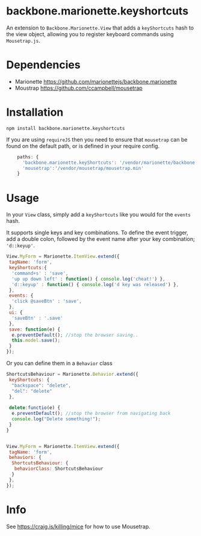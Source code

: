 # backbone.marionette.keyshortcuts
An extension to `Backbone.Marionette.View` that adds a `keyShortcuts` hash to the view object, allowing you to register keyboard commands using `Mousetrap.js`.

# Dependencies
 * Marionette https://github.com/marionettejs/backbone.marionette
 * Moustrap https://github.com/ccampbell/mousetrap
 
# Installation
    npm install backbone.marionette.keyshortcuts

If you are using `requireJS` then you need to ensure that `mousetrap` can be found on the default path, or is defined in your require config.
```` javascript
    paths: {
      'backbone.marionette.keyShortcuts': '/vendor/marionette/backbone.marionette.keyshortcuts',
      'mousetrap':'/vendor/mousetrap/mousetrap.min'
    }
````

# Usage

In your `View` class, simply add a `keyShortcuts` like you would for the `events` hash.

It supports single keys and key combinations. To define the event trigger, add a double colon, followed by the event name after your key combination; `'d::keyup'`.
```` javascript
View.MyForm = Marionette.ItemView.extend({
 tagName: 'form',
 keyShortcuts:{
  'command+s' : 'save',
  'up up down left' : function() { console.log('cheat!') },
  'd::keyup' : function() { console.log('d key was released') },
 },
 events: {
  'click @saveBtn' : 'save',
 },
 ui: {
  'saveBtn' : '.save'
 },
 save: function(e) {
  e.preventDefault(); //stop the browser saving..
  this.model.save();
 }
});
````
Or you can define them in a `Behavior` class
```` javascript   
ShortcutsBehaviour = Marionette.Behavior.extend({
 keyShortcuts: {
  "backspace": "delete",
  "del": "delete"
 },
 
 delete:functio(e) {
  e.preventDefault(); //stop the browser from navigating back
  console.log("Delete something!");
 }
}


View.MyForm = Marionette.ItemView.extend({
 tagName: 'form',
 behaviors: {
  ShortcutsBehaviour: {
   behaviorClass: ShortcutsBehaviour
  }
 },
});
````

# Info
See https://craig.is/killing/mice for how to use Mousetrap.
